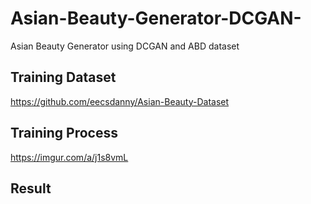 # Asian-Beauty-Generator-DCGAN-
Asian Beauty Generator using DCGAN and ABD dataset

## Training Dataset 
https://github.com/eecsdanny/Asian-Beauty-Dataset

## Training Process
https://imgur.com/a/j1s8vmL
## Result
